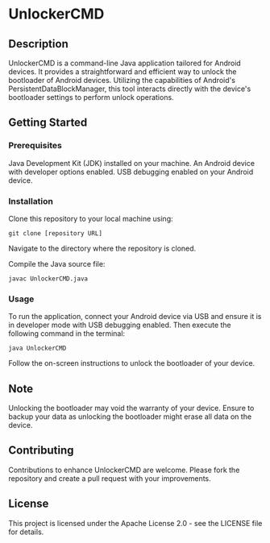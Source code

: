 # UnlockerCMD

## Description
UnlockerCMD is a command-line Java application tailored for Android devices. It provides a straightforward and efficient way to unlock the bootloader of Android devices. Utilizing the capabilities of Android's PersistentDataBlockManager, this tool interacts directly with the device's bootloader settings to perform unlock operations.

## Getting Started

### Prerequisites

Java Development Kit (JDK) installed on your machine.
An Android device with developer options enabled.
USB debugging enabled on your Android device.
### Installation

Clone this repository to your local machine using:
```
git clone [repository URL]
```

Navigate to the directory where the repository is cloned.

Compile the Java source file:
```
javac UnlockerCMD.java
```

### Usage
To run the application, connect your Android device via USB and ensure it is in developer mode with USB debugging enabled. Then execute the following command in the terminal:
```
java UnlockerCMD
```
Follow the on-screen instructions to unlock the bootloader of your device.

## Note

Unlocking the bootloader may void the warranty of your device.
Ensure to backup your data as unlocking the bootloader might erase all data on the device.
## Contributing
Contributions to enhance UnlockerCMD are welcome. Please fork the repository and create a pull request with your improvements.

## License
This project is licensed under the Apache License 2.0 - see the LICENSE file for details.






